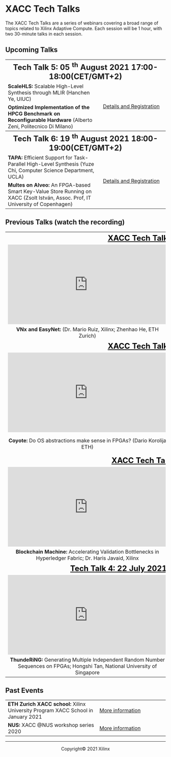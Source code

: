 # XACC Tech Talks

The XACC Tech Talks are a series of webinars covering a broad range of topics related to Xilinx Adaptive Compute. Each session will be 1 hour, with two 30-minute talks in each session. 



## Upcoming Talks

<table>
  <tr>
    <th style="text-align:center" colspan="2">
      <font size="+2">
        <strong>Tech Talk 5: 05 <sup>th</sup> August 2021 17:00-18:00(CET/GMT+2) </strong>
      </font>
    </th>
  </tr>
  <tr>
    <td style>
      <strong>ScaleHLS: </strong>Scalable High-Level Synthesis through MLIR (Hanchen Ye, UIUC)
    </td>
    <td style="text-align:center" rowspan="2" width="200">
      <a href="./xacc_tech_talks.html#xacc-tech-talk-5">Details and Registration</a>
    </td>
  </tr>
  <tr>
    <td>
      <strong>Optimized Implementation of the HPCG Benchmark on Reconfigurable Hardware</strong> (Alberto Zeni, Politecnico Di Milano)
    </td>
  </tr>
    <th style="text-align:center" colspan="2">
      <font size="+2">
        <strong>Tech Talk 6: 19 <sup>th</sup> August 2021 18:00-19:00(CET/GMT+2) </strong>
      </font>
    </th>
  <tr>
    <td style>
      <strong>TAPA: </strong>Efficient Support for Task-Parallel High-Level Synthesis (Yuze Chi, Computer Science Department, UCLA)
    </td>
    <td style="text-align:center" rowspan="2" width="200">
      <a href="./xacc_tech_talks.html#xacc-tech-talk-6">Details and Registration</a>
    </td>
  </tr>
  <tr>
    <td>
      <strong>Multes on Alveo: </strong>An FPGA-based Smart Key-Value Store Running on XACC (Zsolt István, Assoc. Prof, IT University of Copenhagen)
    </td>
  </tr>
</table>


## Previous Talks (watch the recording)

<table border="0" width="100%" style="border: 0px; background:transparent">
    <tbody>
    <tr style="border: 0px;">
        <th width="200" style="text-align:center; border: 0px; background:transparent" colspan="2">
            <font color="black" size="+2"><u>XACC Tech Talk 1: 10 June 2021</u></font>
        </th> 
    </tr>
    <tr style="border: 0px;">
        <td style="border: 0px; background:transparent" width="200">
            <iframe style="text-align:center; border: 0px; background:transparent" width="500" height="250" src="https://www.youtube.com/embed/P93WlrBVxoM?start=120" title="YouTube video player" frameborder="0" allow="accelerometer; autoplay; clipboard-write; encrypted-media; gyroscope; picture-in-picture" allowfullscreen=""></iframe>
        </td>
        <td style="border: 0px; background:transparent" width="200">
            <iframe style="text-align:center; border: 0px; background:transparent" width="500" height="250" src="https://www.youtube.com/embed/P93WlrBVxoM?start=1851" title="YouTube video player" frameborder="0" allow="accelerometer; autoplay; clipboard-write; encrypted-media; gyroscope; picture-in-picture" allowfullscreen=""></iframe>
        </td>
    </tr>
    <tr style="border: 0px">        
        <td style="text-align:center; border: 0px; background:transparent" width="200">
            <strong>VNx and EasyNet:</strong> (Dr. Mario Ruiz, Xilinx; Zhenhao He, ETH Zurich)
        </td>
        <td style="text-align:center; border: 0px; background:transparent" width="200">
            <strong>Elastic-DF:</strong> Scaling Performance of DNN Inference in FPGA Clouds through Automatic Partitioning, (Dr. Lucian Petrica, Xilinx)
        </td>        
    </tr>
    <tr style="border: 0px">
        <th width="200" style="text-align:center; border: 0px; background:transparent" colspan="2">
            <font color="black" size="+2"><u>XACC Tech Talk 2: 24 June 2021</u></font>
        </th>
    </tr>
    <tr style="border: 0px">
        <td style="border: 0px; background:transparent" width="200">
            <iframe style="text-align:center; border: 0px; background:transparent" width="500" height="250" src="https://www.youtube.com/embed/un7wck0IkGs?start=88" title="YouTube video player" frameborder="0" allow="accelerometer; autoplay; clipboard-write; encrypted-media; gyroscope; picture-in-picture" allowfullscreen=""></iframe>
        </td>
        <td style="border: 0px; background:transparent" width="200">
            <iframe style="text-align:center; border: 0px; background:transparent" width="500" height="250" src="https://www.youtube.com/embed/un7wck0IkGs?start=1743" title="YouTube video player" frameborder="0" allow="accelerometer; autoplay; clipboard-write; encrypted-media; gyroscope; picture-in-picture" allowfullscreen=""></iframe>
        </td>
    </tr>
    <tr style="border: 0px">
        <td style="text-align:center; border: 0px; background:transparent" width="200">
            <strong>Coyote:</strong> Do OS abstractions make sense in FPGAs? (Dario Korolija ETH)
        </td>
        <td style="text-align:center; border: 0px; background:transparent" width="200">
            <strong>Data Centric FPGA programming:</strong> Data Centric FPGA programming with Multi-Level design; (Johannes de Fine Licht, ETH Zurich)
        </td>
    </tr>
    <tr style="border: 0px">
        <th width="200" style="text-align:center; border: 0px; background:transparent" colspan="2">
            <font color="black" size="+2"><u>XACC Tech Talk 3: 8 July 2021</u></font>
        </th>
    </tr>
    <tr style="border: 0px">
        <td width="200" style="border: 0px; background:transparent">
            <iframe style="text-align:center; border: 0px; background:transparent" width="500" height="250" src="https://www.youtube.com/embed/D8ZunBYc5xI?start=75" title="YouTube video player" frameborder="0" allow="accelerometer; autoplay; clipboard-write; encrypted-media; gyroscope; picture-in-picture" allowfullscreen=""></iframe>
        </td>
        <td width="200" style="border: 0px; background:transparent">
            <iframe style="text-align:center; border: 0px; background:transparent" width="500" height="250" src="https://www.youtube.com/embed/D8ZunBYc5xI?start=1792" title="YouTube video player" frameborder="0" allow="accelerometer; autoplay; clipboard-write; encrypted-media; gyroscope; picture-in-picture" allowfullscreen=""></iframe>
        </td>
    </tr>
    <tr style="border: 0px">
        <td style="text-align:center; border: 0px; background:transparent" width="200">
            <strong>Blockchain Machine: </strong>Accelerating Validation Bottlenecks in Hyperledger Fabric; Dr. Haris Javaid, Xilinx
        </td>
        <td style="text-align:center; border: 0px; background:transparent" width="200">
            <strong>ThunderGP: </strong>HLS-based Graph Processing on FPGAs ; Xinyu Chen, National  University of Singapore
        </td>
    </tr>
    <tr style="border: 0px">
        <th width="200" style="text-align:center; border: 0px; background:transparent" colspan="2">
            <font color="black" size="+2"><u>Tech Talk 4: 22 July 2021 17:00-18:00(CET/GMT+2)</font>
        </th>
    </tr>
    <tr style="border: 0px">
        <td  style="border: 0px; background:transparent" width="200"><iframe width="500" height="250" src="https://www.youtube.com/embed/q4BcSNVNR2A?start=84" title="YouTube video player" frameborder="0" allow="accelerometer; autoplay; clipboard-write; encrypted-media; gyroscope; picture-in-picture" allowfullscreen></iframe></td>
        <td  style="border: 0px; background:transparent" width="200"><iframe width="500" height="250" src="https://www.youtube.com/embed/q4BcSNVNR2A?start=1642" title="YouTube video player" frameborder="0" allow="accelerometer; autoplay; clipboard-write; encrypted-media; gyroscope; picture-in-picture" allowfullscreen></iframe></td>
    </tr>
    <tr style="border: 0px">
        <td style="text-align:center; border: 0px; background:transparent" width="200">
            <strong>ThundeRiNG: </strong> Generating Multiple Independent Random Number Sequences on FPGAs; Hongshi Tan, National  University of Singapore
        <td style="text-align:center; border: 0px; background:transparent" width="200">
            <strong>Fletcher:</strong> A framework for high-performance big data analytics using FPGAs;  Joost Hoozemans, TU Delft
        </td>
        </td>
    </tr>
</tbody></table>



## Past Events

<table>
  <tr>
    <td>
      <strong>ETH Zurich XACC school: </strong>Xilinx University Program XACC School in January 2021
    </td>
    <td width="200">
      <a href="xup_ethxacc_school_2021.html">More information</a>
    </td>
  </tr>
  <tr>
    <td>
      <strong>NUS: </strong>XACC @NUS workshop series 2020
    </td>
    <td>
      <a href="https://xaccnus.github.io/">More information</a>
    </td>
  </tr>
</table>









---------------------------------------

<p align="center">Copyright&copy; 2021 Xilinx</p>
